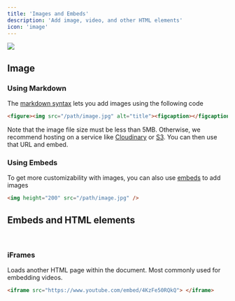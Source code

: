 ```yaml
---
title: 'Images and Embeds'
description: 'Add image, video, and other HTML elements'
icon: 'image'
---
```


<img
  style={}
  src="https://mintlify-assets.b-cdn.net/bigbend.jpg"
/>

## Image

### Using Markdown

The [markdown syntax](https://www.markdownguide.org/basic-syntax/#images) lets you add images using the following code

```md
<figure><img src="/path/image.jpg" alt="title"><figcaption></figcaption></figure>
```

Note that the image file size must be less than 5MB. Otherwise, we recommend hosting on a service like [Cloudinary](https://cloudinary.com/) or [S3](https://aws.amazon.com/s3/). You can then use that URL and embed.

### Using Embeds

To get more customizability with images, you can also use [embeds](/writing-content/embed.md) to add images

```html
<img height="200" src="/path/image.jpg" />
```

## Embeds and HTML elements

<br />

### iFrames

Loads another HTML page within the document. Most commonly used for embedding videos.

```html
<iframe src="https://www.youtube.com/embed/4KzFe50RQkQ"> </iframe>
```